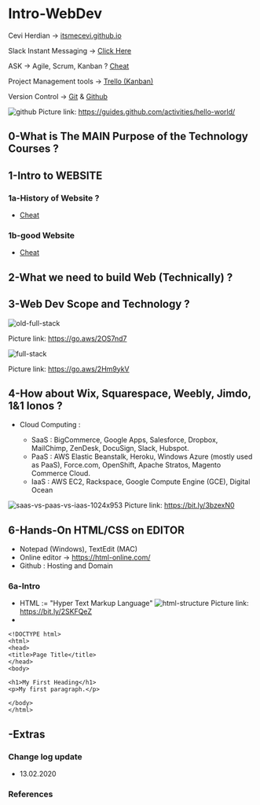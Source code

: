 # Intro-WebDev

Cevi Herdian -> [itsmecevi.github.io](https://itsmecevi.github.io/) 

Slack Instant Messaging -> [Click Here](https://join.slack.com/t/so-hotworkspace/shared_invite/enQtOTUwOTYyMDEwMjQ2LTQ3M2M4Yjk4MzgyOTk0ZmNjMmNlZTM3N2YzYjdmN2U0OTMxZjljNDA5OGFkYzlhYTQ4ZDBhY2IwZmZjNWU3ODc)

ASK -> Agile, Scrum, Kanban ? [Cheat](https://www.youtube.com/watch?v=rIaz-l1Kf8w)

Project Management tools -> [Trello (Kanban)](https://trello.com/b/Ui4A8cwF/trello-learning-resource)

Version Control -> [Git](https://git-scm.com/) & [Github](https://github.com/)

![github](https://user-images.githubusercontent.com/27078712/74410899-afbc2900-4e6c-11ea-9aaf-4e1000e4974f.png)
Picture link: https://guides.github.com/activities/hello-world/


## 0-What is The MAIN Purpose of the Technology Courses ?


## 1-Intro to WEBSITE

### 1a-History of Website ?

* [Cheat](https://home.cern/science/computing/birth-web/short-history-web)

### 1b-good Website

* [Cheat](https://prezi.com/xlkbzydq2yn2/the-internet-websites-communication/)


## 2-What we need to build Web (Technically) ?


## 3-Web Dev Scope and Technology ?

![old-full-stack](https://user-images.githubusercontent.com/27078712/74419849-16494300-4e7d-11ea-83c4-25012194e1ae.png)

Picture link: https://go.aws/2OS7nd7

![full-stack](https://user-images.githubusercontent.com/27078712/74419919-337e1180-4e7d-11ea-8e74-b44d33e28f1c.png)

Picture link: https://go.aws/2Hm9ykV


## 4-How about Wix, Squarespace, Weebly, Jimdo, 1&1 Ionos ?

* Cloud Computing :



   * SaaS : BigCommerce, Google Apps, Salesforce, Dropbox, MailChimp, ZenDesk, DocuSign, Slack, Hubspot.
   * PaaS : AWS Elastic Beanstalk, Heroku, Windows Azure (mostly used as PaaS), Force.com, OpenShift, Apache Stratos, Magento Commerce Cloud.
   * IaaS : AWS EC2, Rackspace, Google Compute Engine (GCE), Digital Ocean


![saas-vs-paas-vs-iaas-1024x953](https://user-images.githubusercontent.com/27078712/74424210-1862d000-4e84-11ea-92ae-a1b29fcc1f2e.png)
Picture link: https://bit.ly/3bzexN0
 
 
## 6-Hands-On HTML/CSS on EDITOR

* Notepad (Windows), TextEdit (MAC)
* Online editor -> https://html-online.com/
* Github : Hosting and Domain

### 6a-Intro

* HTML := "Hyper Text Markup Language"
![html-structure](https://user-images.githubusercontent.com/27078712/74435621-6af9b780-4e97-11ea-9290-edbad9c1871f.png)
Picture link: https://bit.ly/2SKFQeZ
* 
```
<!DOCTYPE html>
<html>
<head>
<title>Page Title</title>
</head>
<body>

<h1>My First Heading</h1>
<p>My first paragraph.</p>

</body>
</html>
```
   
  
## -Extras 

### Change log update

* 13.02.2020

### References

